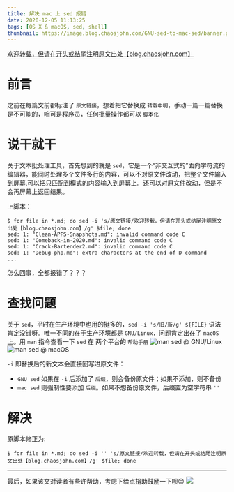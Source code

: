 ```yaml
---
title: 解决 mac 上 sed 报错
date: 2020-12-05 11:13:25
tags: [OS X & macOS, sed, shell]
thumbnail: https://image.blog.chaosjohn.com/GNU-sed-to-mac-sed/banner.png
---
```


[欢迎转载，但请在开头或结尾注明原文出处【blog.chaosjohn.com】](https://blog.chaosjohn.com/GNU-sed-to-mac-sed.html)

# 前言
之前在每篇文前都标注了 `原文链接`，想着把它替换成 `转载申明`，手动一篇一篇替换是不可能的，咱可是程序员，任何批量操作都可以 `脚本化`

# 说干就干
关于文本批处理工具，首先想到的就是 `sed`，它是一个“非交互式的”面向字符流的编辑器，能同时处理多个文件多行的内容，可以不对原文件改动，把整个文件输入到屏幕,可以把只匹配到模式的内容输入到屏幕上。还可以对原文件改动，但是不会再屏幕上返回结果。

上脚本：
```
$ for file in *.md; do sed -i 's/原文链接/欢迎转载，但请在开头或结尾注明原文出处【blog.chaosjohn.com】/g' $file; done
sed: 1: "Clean-APFS-Snapshots.md": invalid command code C
sed: 1: "Comeback-in-2020.md": invalid command code C
sed: 1: "Crack-Bartender2.md": invalid command code C
sed: 1: "Debug-php.md": extra characters at the end of D command
...
```

怎么回事，全都报错了？？？

# 查找问题
关于 `sed`，平时在生产环境中也用的挺多的，`sed -i 's/旧/新/g' ${FILE}` 语法肯定没错呀。唯一不同的在于生产环境都是 `GNU/Linux`，问题肯定出在了 `macOS` 上。用 `man` 指令查看一下 `sed` 在 两个平台的 `帮助手册`
![man sed @ GNU/Linux](https://image.blog.chaosjohn.com/GNU-sed-to-mac-sed/man-sed-gnu.png)
![man sed @ macOS](https://image.blog.chaosjohn.com/GNU-sed-to-mac-sed/man-sed-mac.png)

`-i` 即替换后的新文本会直接回写进原文件：
- `GNU sed` 如果在 `-i` 后添加了 `后缀`，则会备份原文件；如果不添加，则不备份
- `mac sed` 则强制性要添加 `后缀`。如果不想备份原文件，后缀置为空字符串 `''`

# 解决
原脚本修正为: 
```
$ for file in *.md; do sed -i '' 's/原文链接/欢迎转载，但请在开头或结尾注明原文出处【blog.chaosjohn.com】/g' $file; done
```

---

最后，如果该文对读者有些许帮助，考虑下给点捐助鼓励一下呗😊
![](https://image.blog.chaosjohn.com/donate-me.png)
